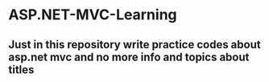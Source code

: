 # ASP.NET-MVC-Learning
## Just in this repository write practice codes about asp.net mvc and no more info and topics about titles